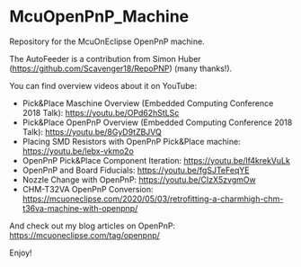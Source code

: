 
# McuOpenPnP_Machine
Repository for the McuOnEclipse OpenPnP machine.

The AutoFeeder is a contribution from Simon Huber (https://github.com/Scavenger18/RepoPNP) (many thanks!).

You can find overview videos about it on YouTube:
- Pick&Place Maschine Overview (Embedded Computing Conference 2018 Talk): https://youtu.be/OPd62hStLSc
- Pick&Place OpenPnP Overview (Embedded Computing Conference 2018 Talk): https://youtu.be/8GyD9tZBJVQ
- Placing SMD Resistors with OpenPnP Pick&Place machine: https://youtu.be/lebx-vkmo2o
- OpenPnP Pick&Place Component Iteration: https://youtu.be/lf4krekVuLk
- OpenPnP and Board Fiducials: https://youtu.be/fgSJTeFeqYE
- Nozzle Change with OpenPnP: https://youtu.be/CIzX5zvgmOw
- CHM-T32VA OpenPnP Conversion: https://mcuoneclipse.com/2020/05/03/retrofitting-a-charmhigh-chm-t36va-machine-with-openpnp/

And check out my blog articles on OpenPnP: https://mcuoneclipse.com/tag/openpnp/

Enjoy!
